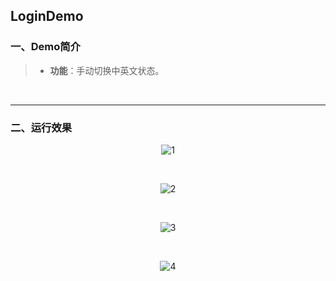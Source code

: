 ## LoginDemo

### 一、Demo简介

> * **功能**：手动切换中英文状态。

<br/>

***

### 二、运行效果

<div align=center> 

   ![1](/Screenshots/1.png)



<br/>


<div align=center> 

   ![2](/Screenshots/2.png)


<br/>

<div align=center> 

   ![3](/Screenshots/3.png)


<br/>

<div align=center> 

   ![4](/Screenshots/4.png)






